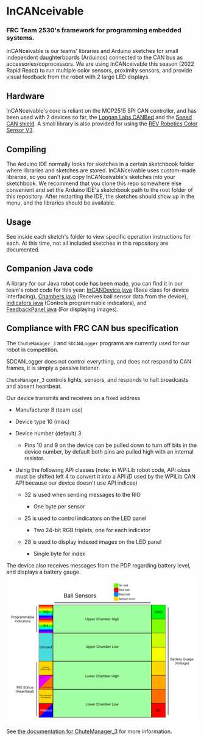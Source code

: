 # InCANceivable

### FRC Team 2530's framework for programming embedded systems.

InCANceivable is our teams' libraries and Arduino sketches for small independent daughterboards (Arduinos) connected to the CAN bus as accessories/coprocessors.
We are using InCANceivable this season (2022 Rapid React) to run multiple color sensors, proximity sensors, and provide visual feedback from the robot with 2 large LED displays.

## Hardware

InCANceivable's core is reliant on the MCP2515 SPI CAN controller, and has been used with 2 devices so far, the [Longan Labs CANBed](https://www.longan-labs.cc/1030008.html) and the [Seeed CAN shield](https://www.seeedstudio.com/CAN-BUS-Shield-V2.html). A small library is also provided for using the [REV Robotics Color Sensor V3](https://www.revrobotics.com/rev-31-1557/).

## Compiling

The Arduino IDE normally looks for sketches in a certain sketchbook folder where libraries and sketches are stored. InCANceivable uses custom-made libraries, so you can't just copy InCANceivable's sketches into your sketchbook. 
We recommend that you clone this repo somewhere else convenient and set the Arduino IDE's sketchbook path to the root folder of this repository. After restarting the IDE, the sketches should show up in the menu, and the libraries should be available.

## Usage

See inside each sketch's folder to view specific operation instructions for each. At this time, not all included sketches in this repository are documented.

## Companion Java code

A library for our Java robot code has been made, you can find it in our team's robot code for this year: [InCANDevice.java](https://github.com/Team2530/RobotCode2022/blob/main/src/main/java/frc/robot/InCANDevice.java) (Base class for device interfacing), [Chambers.java](https://github.com/Team2530/RobotCode2022/blob/main/src/main/java/frc/robot/subsystems/Chambers.java) (Receives ball sensor data from the device), [Indicators.java](https://github.com/Team2530/RobotCode2022/blob/main/src/main/java/frc/robot/subsystems/Indicators.java) (Controls programmable indicators), and [FeedbackPanel.java](https://github.com/Team2530/RobotCode2022/blob/main/src/main/java/frc/robot/subsystems/FeedbackPanel.java) (For displaying images).

## Compliance with FRC CAN bus specification

The `ChuteManager_3` and `SDCANLogger` programs are currently used for our robot in competition. 

SDCANLogger does not control everything, and does not respond to CAN frames, it is simply a passive listener.

`ChuteManager_3` controls lights, sensors, and responds to halt broadcasts and absent heartbeat. 

Our device transmits and receives on a fixed address

- Manufacturer 8 (team use)

- Device type 10 (misc)

- Device number (default) 3
  
  - Pins 10 and 9 on the device can be pulled down to turn off bits in the device number, by default both pins are pulled high with an internal resistor.

- Using the following API classes (note: in WPILib robot code, API *class* must be shifted left 4 to convert it into a API *ID* used by the WPILib CAN API because our device doesn't use API indices)
  
  - 32 is used when sending messages to the RIO
    
    - One byte per sensor
  
  - 25 is used to control indicators on the LED panel
    
    - Two 24-bit RGB triplets, one for each indicator
  
  - 28 is used to display indexed images on the LED panel
    
    - Single byte for index

The device also receives messages from the PDP regarding battery level, and displays a battery gauge.

![](ChuteManager_3/feedbackpanel-layout.svg "LED panel layout")

See [the documentation for ChuteManager_3](ChuteManager_3/README.md) for more information.
